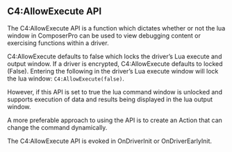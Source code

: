 ## C4:AllowExecute API

The C4:AllowExecute API is a function which dictates whether or not the lua window in ComposerPro can be used to view debugging content or exercising functions within a driver. 

C4:AllowExecute defaults to false which locks the driver’s Lua execute and output window.  If a driver is encrypted, C4:AllowExecute defaults to locked (False).
Entering the following in the driver’s Lua execute window will lock the lua window: `C4:AllowExecute(false)`.

However, if this API is set to true the lua command window is unlocked and supports execution of data and results being displayed in the lua output window.

A more preferable approach to using the API is to create an Action that can change the command dynamically.

The C4:AllowExecute API is evoked in OnDriverInit or OnDriverEarlyInit.

